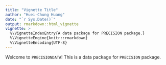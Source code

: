 ```yaml
---
title: "Vignette Title"
author: "Huei-Chung Huang"
date: "`r Sys.Date()`"
output: rmarkdown::html_vignette
vignette: >
  %\VignetteIndexEntry{A data package for PRECISION package.}
  %\VignetteEngine{knitr::rmarkdown}
  %\VignetteEncoding{UTF-8}
---
```

Welcome to `PRECISIONDATA`! This is a data package for `PRECISION` package.
